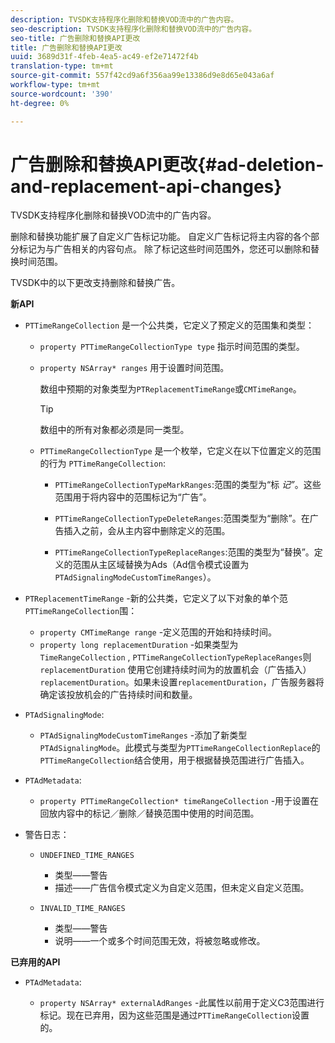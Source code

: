 ```yaml
---
description: TVSDK支持程序化删除和替换VOD流中的广告内容。
seo-description: TVSDK支持程序化删除和替换VOD流中的广告内容。
seo-title: 广告删除和替换API更改
title: 广告删除和替换API更改
uuid: 3689d31f-4feb-4ea5-ac49-ef2e71472f4b
translation-type: tm+mt
source-git-commit: 557f42cd9a6f356aa99e13386d9e8d65e043a6af
workflow-type: tm+mt
source-wordcount: '390'
ht-degree: 0%

---
```



# 广告删除和替换API更改{#ad-deletion-and-replacement-api-changes}

TVSDK支持程序化删除和替换VOD流中的广告内容。

删除和替换功能扩展了自定义广告标记功能。 自定义广告标记将主内容的各个部分标记为与广告相关的内容句点。 除了标记这些时间范围外，您还可以删除和替换时间范围。

<!--<a id="section_7A90BFE99F1A4D908D6DDB0B49FA1199"></a>-->

TVSDK中的以下更改支持删除和替换广告。

**新API**

* `PTTimeRangeCollection` 是一个公共类，它定义了预定义的范围集和类型：

   * `property PTTimeRangeCollectionType type` 指示时间范围的类型。
   * `property NSArray* ranges` 用于设置时间范围。

      数组中预期的对象类型为`PTReplacementTimeRange`或`CMTimeRange`。

      >[!TIP]
      >
      >数组中的所有对象都必须是同一类型。

   * `PTTimeRangeCollectionType` 是一个枚举，它定义在以下位置定义的范围的行为 `PTTimeRangeCollection`:

      * `PTTimeRangeCollectionTypeMarkRanges`:范围的类型为“标 *记”*。这些范围用于将内容中的范围标记为“广告”。

      * `PTTimeRangeCollectionTypeDeleteRanges`:范围类型为“删除”。在广告插入之前，会从主内容中删除定义的范围。
      * `PTTimeRangeCollectionTypeReplaceRanges`:范围的类型为“替换”。定义的范围从主区域替换为Ads（Ad信令模式设置为`PTAdSignalingModeCustomTimeRanges`）。

* `PTReplacementTimeRange` -新的公共类，它定义了以下对象的单个范 `PTTimeRangeCollection`围：

   * `property CMTimeRange range` -定义范围的开始和持续时间。
   * `property long replacementDuration` -如果类型为 `TimeRangeCollection` , `PTTimeRangeCollectionTypeReplaceRanges`则 `replacementDuration` 使用它创建持续时间为的放置机会（广告插入） `replacementDuration`。如果未设置`replacementDuration`，广告服务器将确定该投放机会的广告持续时间和数量。

* `PTAdSignalingMode`:

   * `PTAdSignalingModeCustomTimeRanges` -添加了新类型 `PTAdSignalingMode`。此模式与类型为`PTTimeRangeCollectionReplace`的`PTTimeRangeCollection`结合使用，用于根据替换范围进行广告插入。

* `PTAdMetadata`:

   * `property PTTimeRangeCollection* timeRangeCollection` -用于设置在回放内容中的标记／删除／替换范围中使用的时间范围。

* 警告日志：

   * `UNDEFINED_TIME_RANGES`

      * 类型——警告
      * 描述——广告信令模式定义为自定义范围，但未定义自定义范围。
   * `INVALID_TIME_RANGES`

      * 类型——警告
      * 说明——一个或多个时间范围无效，将被忽略或修改。


**已弃用的API**

* `PTAdMetadata`:

   * `property NSArray* externalAdRanges` -此属性以前用于定义C3范围进行标记。现在已弃用，因为这些范围是通过`PTTimeRangeCollection`设置的。